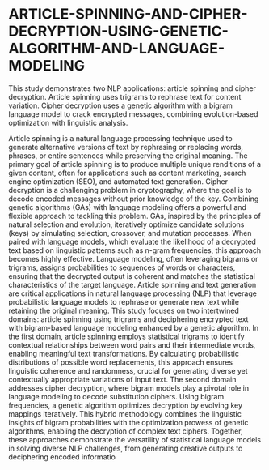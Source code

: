 # ARTICLE-SPINNING-AND-CIPHER-DECRYPTION-USING-GENETIC-ALGORITHM-AND-LANGUAGE-MODELING
This study demonstrates two NLP applications: article spinning and cipher decryption. Article spinning uses trigrams to rephrase text for content variation. Cipher decryption uses a genetic algorithm with a bigram language model to crack encrypted messages, combining evolution-based optimization with linguistic analysis.

Article spinning is a natural language processing technique used to generate alternative versions of text 
by rephrasing or replacing words, phrases, or entire sentences while preserving the original meaning. The 
primary goal of article spinning is to produce multiple unique renditions of a given content, often for 
applications such as content marketing, search engine optimization (SEO), and automated text generation.
Cipher decryption is a challenging problem in cryptography, where the goal is to decode encoded 
messages without prior knowledge of the key. Combining genetic algorithms (GAs) with language 
modeling offers a powerful and flexible approach to tackling this problem. GAs, inspired by the principles 
of natural selection and evolution, iteratively optimize candidate solutions (keys) by simulating selection, 
crossover, and mutation processes. When paired with language models, which evaluate the likelihood of 
a decrypted text based on linguistic patterns such as n-gram frequencies, this approach becomes highly 
effective. Language modeling, often leveraging bigrams or trigrams, assigns probabilities to sequences of 
words or characters, ensuring that the decrypted output is coherent and matches the statistical 
characteristics of the target language. 
Article spinning and text generation are critical applications in natural language processing (NLP) that 
leverage probabilistic language models to rephrase or generate new text while retaining the original 
meaning. This study focuses on two intertwined domains: article spinning using trigrams and deciphering 
encrypted text with bigram-based language modeling enhanced by a genetic algorithm. In the first domain, 
article spinning employs statistical trigrams to identify contextual relationships between word pairs and 
their intermediate words, enabling meaningful text transformations. By calculating probabilistic 
distributions of possible word replacements, this approach ensures linguistic coherence and randomness, 
crucial for generating diverse yet contextually appropriate variations of input text. The second domain 
addresses cipher decryption, where bigram models play a pivotal role in language modeling to decode 
substitution ciphers. Using bigram frequencies, a genetic algorithm optimizes decryption by evolving key 
mappings iteratively. This hybrid methodology combines the linguistic insights of bigram probabilities 
with the optimization prowess of genetic algorithms, enabling the decryption of complex text ciphers. 
Together, these approaches demonstrate the versatility of statistical language models in solving diverse 
NLP challenges, from generating creative outputs to deciphering encoded informatio
